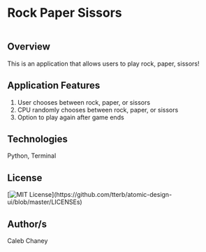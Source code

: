 # Rock Paper Sissors
![]()

## Overview
This is an application that allows users to play rock, paper, sissors!


## Application Features
1) User chooses between rock, paper, or sissors
2) CPU randomly chooses between rock, paper, or sissors
3) Option to play again after game ends

## Technologies
Python, Terminal

## License 
[![MIT License](https://img.shields.io/apm/l/atomic-design-ui.svg?)](https://github.com/tterb/atomic-design-ui/blob/master/LICENSEs)

## Author/s
Caleb Chaney

